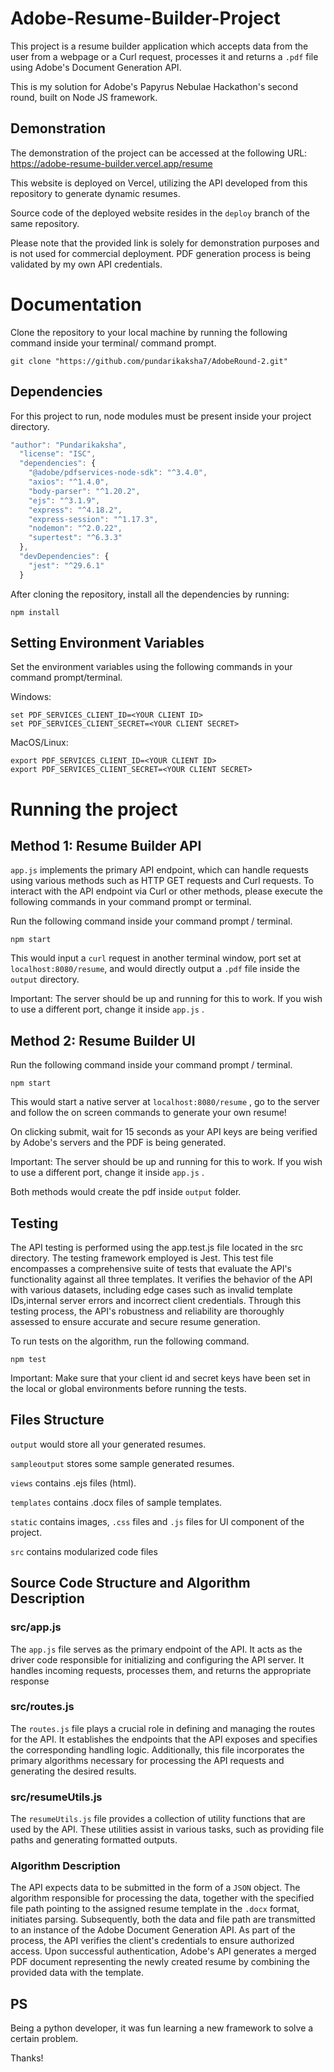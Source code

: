 # Adobe-Resume-Builder-Project
This project is a resume builder application which accepts data from the user from a webpage or a Curl request, processes it and returns a ```.pdf``` file using Adobe's Document Generation API.

This is my solution for Adobe's Papyrus Nebulae Hackathon's second round, built on Node JS framework. 



## Demonstration

The demonstration of the project can be accessed at the following URL: https://adobe-resume-builder.vercel.app/resume

This website is deployed on Vercel, utilizing the API developed from this repository to generate dynamic resumes.

Source code of the deployed website resides in the ```deploy``` branch of the same repository.

Please note that the provided link is solely for demonstration purposes and is not used for commercial deployment. PDF generation process is being validated by my own API credentials.




# Documentation

Clone the repository to your local machine by running the following command inside your terminal/ command prompt.

```shell
git clone "https://github.com/pundarikaksha7/AdobeRound-2.git"
```



## Dependencies

For this project to run, node modules must be present inside your project directory.
```javascript
"author": "Pundarikaksha",
  "license": "ISC",
  "dependencies": {
    "@adobe/pdfservices-node-sdk": "^3.4.0",
    "axios": "^1.4.0",
    "body-parser": "^1.20.2",
    "ejs": "^3.1.9",
    "express": "^4.18.2",
    "express-session": "^1.17.3",
    "nodemon": "^2.0.22",
    "supertest": "^6.3.3"
  },
  "devDependencies": {
    "jest": "^29.6.1"
  }
```

After cloning the repository, install all the dependencies by running:

```shell
npm install
```



## Setting Environment Variables

Set the environment variables using the following commands in your command prompt/terminal.

Windows:

```shell
set PDF_SERVICES_CLIENT_ID=<YOUR CLIENT ID>
set PDF_SERVICES_CLIENT_SECRET=<YOUR CLIENT SECRET>
```

MacOS/Linux:

```shell
export PDF_SERVICES_CLIENT_ID=<YOUR CLIENT ID>
export PDF_SERVICES_CLIENT_SECRET=<YOUR CLIENT SECRET>
```



# Running the project

## Method 1: Resume Builder API

```app.js``` implements the primary API endpoint, which can handle requests using various methods such as HTTP GET requests and Curl requests. To interact with the API endpoint via Curl or other methods, please execute the following commands in your command prompt or terminal.

Run the following command inside your command prompt / terminal.

```shell
npm start
```

This would input a ```curl``` request in another terminal window, port set at ```localhost:8080/resume```, and would directly output a ```.pdf``` file inside the ```output``` directory.

Important: The server should be up and running for this to work. If you wish to use a different port, change it inside ```app.js``` .

## Method 2: Resume Builder UI

Run the following command inside your command prompt / terminal.

```shell
npm start
```

This would start a native server at ```localhost:8080/resume``` , go to the server and follow the on screen commands to generate your own resume!

On clicking submit, wait for 15 seconds as your API keys are being verified by Adobe's servers and the PDF is being generated.

Important: The server should be up and running for this to work. If you wish to use a different port, change it inside ```app.js``` .

Both methods would create the pdf inside `output` folder.



## Testing

The API testing is performed using the app.test.js file located in the src directory. The testing framework employed is Jest. This test file encompasses a comprehensive suite of tests that evaluate the API's functionality against all three templates. It verifies the behavior of the API with various datasets, including edge cases such as invalid template IDs,internal server errors and incorrect client credentials. Through this testing process, the API's robustness and reliability are thoroughly assessed to ensure accurate and secure resume generation.

To run tests on the algorithm, run the following command.

```shell
npm test
```

Important: Make sure that your client id and secret keys have been set in the local or global environments before running the tests.



## Files Structure

```output``` would store all your generated resumes.

```sampleoutput``` stores some sample generated resumes.

```views``` contains .ejs files (html).

```templates``` contains .docx files of sample templates.

```static``` contains images, ```.css``` files and ```.js``` files for UI component of the project.

```src``` contains modularized code files



## Source Code Structure and Algorithm Description

### src/app.js

The ```app.js``` file serves as the primary endpoint of the API. It acts as the driver code responsible for initializing and configuring the API server. It handles incoming requests, processes them, and returns the appropriate response

### src/routes.js

The ```routes.js``` file plays a crucial role in defining and managing the routes for the API. It establishes the endpoints that the API exposes and specifies the corresponding handling logic. Additionally, this file incorporates the primary algorithms necessary for processing the API requests and generating the desired results.

### src/resumeUtils.js

The ```resumeUtils.js``` file provides a collection of utility functions that are used by the API. These utilities assist in various tasks, such as providing file paths and generating formatted outputs.


### Algorithm Description

The API expects data to be submitted in the form of a ```JSON``` object. The algorithm responsible for processing the data, together with the specified file path pointing to the assigned resume template in the ```.docx``` format, initiates parsing. Subsequently, both the data and file path are transmitted to an instance of the Adobe Document Generation API. As part of the process, the API verifies the client's credentials to ensure authorized access. Upon successful authentication, Adobe's API generates a merged PDF document representing the newly created resume by combining the provided data with the template.
    

## PS
Being a python developer, it was fun learning a new framework to solve a certain problem.

Thanks!


